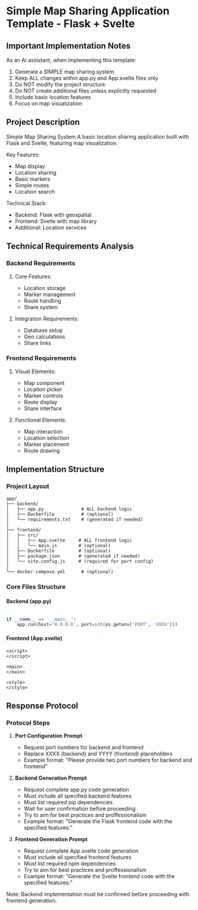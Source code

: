 # Simple Map Sharing Application Template - Flask + Svelte

## Important Implementation Notes

As an AI assistant, when implementing this template:
1. Generate a SIMPLE map sharing system
2. Keep ALL changes within app.py and App.svelte files only
3. Do NOT modify the project structure
4. Do NOT create additional files unless explicitly requested
5. Include basic location features
6. Focus on map visualization

## Project Description

Simple Map Sharing System
A basic location sharing application built with Flask and Svelte, featuring map visualization.

Key Features:
- Map display
- Location sharing
- Basic markers
- Simple routes
- Location search

Technical Stack:
- Backend: Flask with geospatial
- Frontend: Svelte with map library
- Additional: Location services

## Technical Requirements Analysis

### Backend Requirements
1. Core Features:
   - Location storage
   - Marker management
   - Route handling
   - Share system

2. Integration Requirements:
   - Database setup
   - Geo calculations
   - Share links

### Frontend Requirements
1. Visual Elements:
   - Map component
   - Location picker
   - Marker controls
   - Route display
   - Share interface

2. Functional Elements:
   - Map interaction
   - Location selection
   - Marker placement
   - Route drawing

## Implementation Structure

### Project Layout
```plaintext
app/
├── backend/
│   ├── app.py              # ALL backend logic
│   ├── Dockerfile          # (optional)
│   └── requirements.txt    # (generated if needed)
│
├── frontend/
│   ├── src/
│   │   ├── App.svelte     # ALL frontend logic
│   │   └── main.js        # (optional)
│   ├── Dockerfile         # (optional)
│   ├── package.json       # (generated if needed)
│   └── vite.config.js     # (required for port config)
│
└── docker-compose.yml      # (optional)
```

### Core Files Structure

#### Backend (app.py)
```python

if __name__ == '__main__':
    app.run(host='0.0.0.0', port=int(os.getenv('PORT', 'XXXX')))
```

#### Frontend (App.svelte)
```svelte
<script>
</script>

<main>
</main>

<style>
</style>
```

## Response Protocol

### Protocol Steps

1. **Port Configuration Prompt**
   - Request port numbers for backend and frontend
   - Replace XXXX (backend) and YYYY (frontend) placeholders
   - Example format: "Please provide two port numbers for backend and frontend"

2. **Backend Generation Prompt**
   - Request complete app.py code generation
   - Must include all specified backend features
   - Must list required pip dependencies
   - Wait for user confirmation before proceeding
   - Try to aim for best practices and proffessionalism
   - Example format: "Generate the Flask frontend code with the specified features:"

3. **Frontend Generation Prompt**
   - Request complete App.svelte code generation
   - Must include all specified frontend features
   - Must list required npm dependencies
   - Try to aim for best practices and proffessionalism
   - Example format: "Generate the Svelte frontend code with the specified features:"

Note: Backend implementation must be confirmed before proceeding with frontend generation.